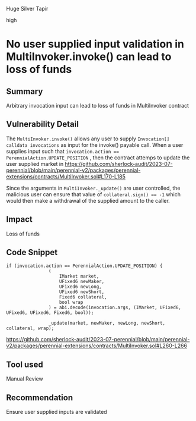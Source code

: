 Huge Silver Tapir

high

# No user supplied input validation in MultiInvoker.invoke() can lead to loss of funds
## Summary
Arbitrary invocation input can lead to loss of funds in MultiInvoker contract

## Vulnerability Detail
The `MultiInvoker.invoke()` allows any user to supply `Invocation[] calldata invocations` as input for the invoke() payable call. When a user supplies input such that `invocation.action == PerennialAction.UPDATE_POSITION` , then the contract attemps to update the user supplied market in https://github.com/sherlock-audit/2023-07-perennial/blob/main/perennial-v2/packages/perennial-extensions/contracts/MultiInvoker.sol#L170-L185

Since the arguments in `MultiInvoker._update()` are user controlled, the malicious user can ensure that value of `collateral.sign() == -1` which would then make a withdrawal of the supplied amount to the caller.

## Impact
Loss of funds

## Code Snippet
```solidity
if (invocation.action == PerennialAction.UPDATE_POSITION) {
                (
                    IMarket market,
                    UFixed6 newMaker,
                    UFixed6 newLong,
                    UFixed6 newShort,
                    Fixed6 collateral,
                    bool wrap
                ) = abi.decode(invocation.args, (IMarket, UFixed6, UFixed6, UFixed6, Fixed6, bool));

                _update(market, newMaker, newLong, newShort, collateral, wrap);
```

https://github.com/sherlock-audit/2023-07-perennial/blob/main/perennial-v2/packages/perennial-extensions/contracts/MultiInvoker.sol#L260-L266

## Tool used

Manual Review

## Recommendation
Ensure user supplied inputs are validated